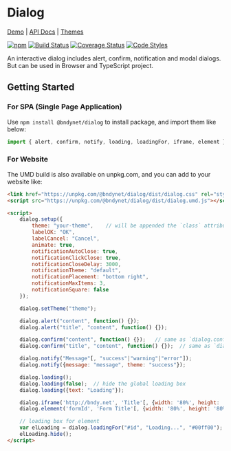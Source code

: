 # Dialog

[Demo](https://bndynet.github.io/dialog/site/) |
[API Docs](https://bndynet.github.io/dialog/api/) |
[Themes](https://bndynet.github.io/dialog-themes)

[![npm](https://img.shields.io/npm/v/@bndynet/dialog.svg)](https://www.npmjs.com/package/@bndynet/dialog)
[![Build Status](https://travis-ci.com/bndynet/dialog.svg?branch=master)](https://travis-ci.com/bndynet/dialog)
[![Coverage Status](https://coveralls.io/repos/github/bndynet/dialog/badge.svg?branch=master)](https://coveralls.io/github/bndynet/dialog?branch=master)
[![Code Styles](https://img.shields.io/badge/Code_Style-Prettier-ff69b4.svg)](https://github.com/prettier/prettier)

An interactive dialog includes alert, confirm, notification and modal dialogs. But can be used in Browser and TypeScript project.

## Getting Started

### For SPA (Single Page Application)

Use `npm install @bndynet/dialog` to install package, and import them like below:

```typescript
import { alert, confirm, notify, loading, loadingFor, iframe, element } from "@bndynet/dialog";
```

### For Website

The UMD build is also available on unpkg.com, and you can add to your website like:

```html
<link href="https://unpkg.com/@bndynet/dialog/dist/dialog.css" rel="stylesheet" type="text/css" />
<script src="https://unpkg.com/@bndynet/dialog/dist/dialog.umd.js"></script>

<script>
    dialog.setup({
        theme: "your-theme",    // will be appended the `class` attribute of `body` tag, more themes please see https://github.com/bndynet/dialog-themes
        labelOK: "OK",
        labelCancel: "Cancel",
        animate: true,
        notificationAutoClose: true,
        notificationClickClose: true,
        notificationCloseDelay: 3000,
        notificationTheme: "default",
        notificationPlacement: "bottom right",
        notificationMaxItems: 3,
        notificationSquare: false
    });

    dialog.setTheme("theme");

    dialog.alert("content", function() {});
    dialog.alert("title", "content", function() {});

    dialog.confirm("content", function() {});   // same as `dialog.confirm("content").then(function() { })`
    dialog.confirm("title", "content", function() {});  // same as `dialog.confirm("title", "content").then(function() { })`

    dialog.notify("Message"[, "success"|"warning"|"error"]);
    dialog.notify({message: "message", theme: "success"});

    dialog.loading();
    dialog.loading(false);  // hide the global loading box
    dialog.loading({text: "Loading"});

    dialog.iframe('http://bndy.net', 'Title'[, {width: '80%', height: '80%'}]);
    dialog.element('formId', 'Form Title'[, {width: '80%', height: '80%'}]);

    // loading box for element
    var elLoading = dialog.loadingFor("#id", "Loading...", "#00ff00");
    elLoading.hide();
</script>
```

